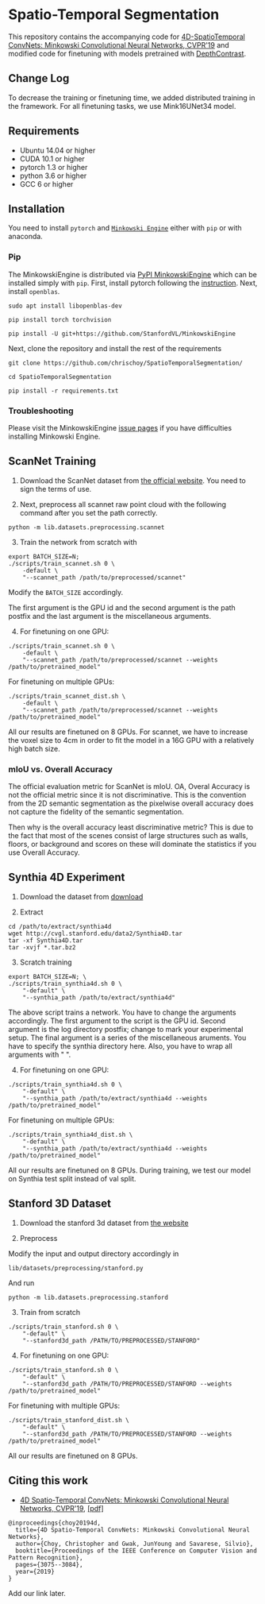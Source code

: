 [pypi-url]: https://pypi.org/project/MinkowskiEngine/


# Spatio-Temporal Segmentation

This repository contains the accompanying code for [4D-SpatioTemporal ConvNets: Minkowski Convolutional Neural Networks, CVPR'19](https://arxiv.org/abs/1904.08755) and modified code for finetuning with models pretrained with [DepthContrast](https://arxiv.org/abs/2101.02691).

## Change Log
To decrease the training or finetuning time, we added distributed training in the framework.
For all finetuning tasks, we use Mink16UNet34 model.

## Requirements

- Ubuntu 14.04 or higher
- CUDA 10.1 or higher
- pytorch 1.3 or higher
- python 3.6 or higher
- GCC 6 or higher


## Installation

You need to install `pytorch` and [`Minkowski Engine`][pypi-url] either with `pip` or with anaconda.

### Pip

The MinkowskiEngine is distributed via [PyPI MinkowskiEngine][pypi-url] which can be installed simply with `pip`.
First, install pytorch following the [instruction](https://pytorch.org). Next, install `openblas`.

```
sudo apt install libopenblas-dev

pip install torch torchvision

pip install -U git+https://github.com/StanfordVL/MinkowskiEngine
```

Next, clone the repository and install the rest of the requirements

```
git clone https://github.com/chrischoy/SpatioTemporalSegmentation/

cd SpatioTemporalSegmentation

pip install -r requirements.txt
```

### Troubleshooting

Please visit the MinkowskiEngine [issue pages](https://github.com/StanfordVL/MinkowskiEngine/) if you have difficulties installing Minkowski Engine.

## ScanNet Training

1. Download the ScanNet dataset from [the official website](http://kaldir.vc.in.tum.de/scannet_benchmark/documentation). You need to sign the terms of use.

2. Next, preprocess all scannet raw point cloud with the following command after you set the path correctly.

```
python -m lib.datasets.preprocessing.scannet
```

3. Train the network from scratch with

```
export BATCH_SIZE=N;
./scripts/train_scannet.sh 0 \
	-default \
	"--scannet_path /path/to/preprocessed/scannet"
```

Modify the `BATCH_SIZE` accordingly.

The first argument is the GPU id and the second argument is the path postfix
and the last argument is the miscellaneous arguments.

4. For finetuning on one GPU:

```
./scripts/train_scannet.sh 0 \
	-default \
	"--scannet_path /path/to/preprocessed/scannet --weights /path/to/pretrained_model"
```

For finetuning on multiple GPUs:

```
./scripts/train_scannet_dist.sh \
	-default \
	"--scannet_path /path/to/preprocessed/scannet --weights /path/to/pretrained_model"
```

All our results are finetuned on 8 GPUs. For scannet, we have to increase the voxel size to 4cm in order to fit the model in a 16G GPU with a relatively high batch size.

### mIoU vs. Overall Accuracy

The official evaluation metric for ScanNet is mIoU.
OA, Overal Accuracy is not the official metric since it is not discriminative. This is the convention from the 2D semantic segmentation as the pixelwise overall accuracy does not capture the fidelity of the semantic segmentation.

Then why is the overall accuracy least discriminative metric?  This is due to the fact that most of the scenes consist of large structures
such as walls, floors, or background and scores on these will dominate the statistics if you use Overall Accuracy.


## Synthia 4D Experiment

1. Download the dataset from [download](http://cvgl.stanford.edu/data2/Synthia4D.tar)

2. Extract

```
cd /path/to/extract/synthia4d
wget http://cvgl.stanford.edu/data2/Synthia4D.tar
tar -xf Synthia4D.tar
tar -xvjf *.tar.bz2
```

3. Scratch training

```
export BATCH_SIZE=N; \
./scripts/train_synthia4d.sh 0 \
	"-default" \
	"--synthia_path /path/to/extract/synthia4d"
```

The above script trains a network. You have to change the arguments accordingly. The first argument to the script is the GPU id. Second argument is the log directory postfix; change to mark your experimental setup. The final argument is a series of the miscellaneous aruments. You have to specify the synthia directory here. Also, you have to wrap all arguments with " ".

4. For finetuning on one GPU:

```
./scripts/train_synthia4d.sh 0 \
	"-default" \
	"--synthia_path /path/to/extract/synthia4d --weights /path/to/pretrained_model"
```

For finetuning on multiple GPUs:

```
./scripts/train_synthia4d_dist.sh \
	"-default" \
	"--synthia_path /path/to/extract/synthia4d --weights /path/to/pretrained_model"
```

All our results are finetuned on 8 GPUs. During training, we test our model on Synthia test split instead of val split.

## Stanford 3D Dataset

1. Download the stanford 3d dataset from [the website](http://buildingparser.stanford.edu/dataset.html)

2. Preprocess

Modify the input and output directory accordingly in

`lib/datasets/preprocessing/stanford.py`

And run

```
python -m lib.datasets.preprocessing.stanford
```

3. Train from scratch

```
./scripts/train_stanford.sh 0 \
	"-default" \
	"--stanford3d_path /PATH/TO/PREPROCESSED/STANFORD"
```

4. For finetuning on one GPU:

```
./scripts/train_stanford.sh 0 \
	"-default" \
	"--stanford3d_path /PATH/TO/PREPROCESSED/STANFORD --weights /path/to/pretrained_model"
```

For finetuning with multiple GPUs:

```
./scripts/train_stanford_dist.sh \
	"-default" \
	"--stanford3d_path /PATH/TO/PREPROCESSED/STANFORD --weights /path/to/pretrained_model"
```

All our results are finetuned on 8 GPUs.

## Citing this work

- [4D Spatio-Temporal ConvNets: Minkowski Convolutional Neural Networks, CVPR'19](https://arxiv.org/abs/1904.08755), [[pdf]](https://arxiv.org/pdf/1904.08755.pdf)

```
@inproceedings{choy20194d,
  title={4D Spatio-Temporal ConvNets: Minkowski Convolutional Neural Networks},
  author={Choy, Christopher and Gwak, JunYoung and Savarese, Silvio},
  booktitle={Proceedings of the IEEE Conference on Computer Vision and Pattern Recognition},
  pages={3075--3084},
  year={2019}
}
```

Add our link later.
